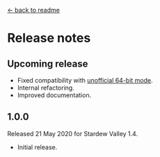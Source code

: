 ﻿﻿[← back to readme](README.md)

# Release notes
## Upcoming release
* Fixed compatibility with [unofficial 64-bit mode](https://stardewvalleywiki.com/Modding:Migrate_to_64-bit_on_Windows).
* Internal refactoring.
* Improved documentation.

## 1.0.0
Released 21 May 2020 for Stardew Valley 1.4.

* Initial release.
